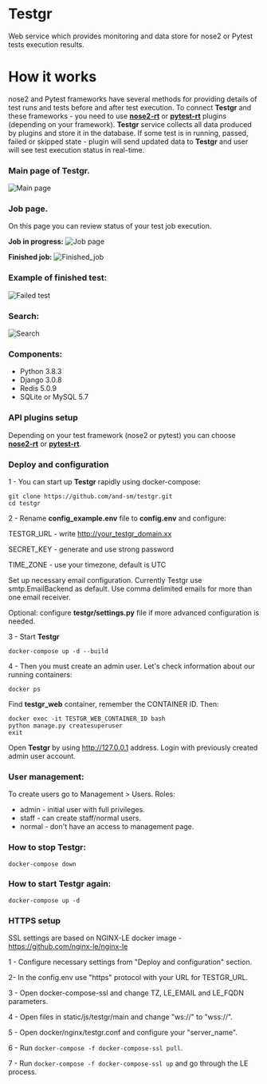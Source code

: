 # Testgr
Web service which provides monitoring and data store for nose2 or Pytest tests execution results.
# How it works
nose2 and Pytest frameworks have several methods for providing details of test runs and tests before and after test execution. To connect **Testgr** and these frameworks - you need to use [**nose2-rt**](https://github.com/and-sm/nose2rt) or [**pytest-rt**](https://github.com/and-sm/pytest-rt) plugins (depending on your framework).
 **Testgr** service collects all data produced by plugins and store it in the database.
If some test is in running, passed, failed or skipped state - plugin will send updated data to **Testgr** and user will see test execution status in real-time.

### Main page of Testgr. 

![Main page](https://i1.lensdump.com/i/jCCG8K.png)

### Job page. 
On this page you can review status of your test job execution. 

**Job in progress:**
![Job page](https://i1.lensdump.com/i/jCCaQZ.png)

**Finished job:**
![Finished_job](https://i.lensdump.com/i/jCCheP.png)

### Example of finished test:
![Failed test](https://i.lensdump.com/i/jCCxm1.png)

### Search:
![Search](https://i.lensdump.com/i/iUQwLT.png)


### Components:
* Python 3.8.3
* Django 3.0.8
* Redis 5.0.9
* SQLite or MySQL 5.7

### API plugins setup
Depending on your test framework (nose2 or pytest) you can choose [**nose2-rt**](https://github.com/and-sm/nose2rt) or [**pytest-rt**](https://github.com/and-sm/pytest-rt).


### Deploy and configuration
1 - 
You can start up **Testgr** rapidly using docker-compose:
```
git clone https://github.com/and-sm/testgr.git
cd testgr
```
2 - 
Rename **config_example.env** file to **config.env** and configure:

TESTGR_URL - write http://your_testgr_domain.xx

SECRET_KEY - generate and use strong password

TIME_ZONE - use your timezone, default is UTC

Set up necessary email configuration. Currently Testgr use smtp.EmailBackend as default. 
Use comma delimited emails for more than one email receiver.

Optional: configure **testgr/settings.py** file if more advanced configuration is needed.

3 - Start **Testgr**
```
docker-compose up -d --build
```
4 - 
Then you must create an admin user. Let's check information about our running containers:
```
docker ps
```
Find **testgr_web** container, remember the CONTAINER ID. Then:
```
docker exec -it TESTGR_WEB_CONTAINER_ID bash
python manage.py createsuperuser
exit
```

Open **Testgr** by using http://127.0.0.1 address. Login with previously created admin user account.

### User management:
To create users go to Management > Users.
Roles:
* admin - initial user with full privileges.
* staff - can create staff/normal users.
* normal - don't have an access to management page.

### How to stop **Testgr**:
```
docker-compose down
```

### How to start **Testgr** again:
```
docker-compose up -d
```

### HTTPS setup
SSL settings are based on NGINX-LE docker image - https://github.com/nginx-le/nginx-le

1 - 
Configure necessary settings from "Deploy and configuration" section. 

2- 
In the config.env use "https" protocol with your URL for TESTGR_URL.

3 - 
Open docker-compose-ssl and change TZ, LE_EMAIL and LE_FQDN parameters.

4 - 
Open files in static/js/testgr/main and change "ws://" to "wss://".

5 - 
Open docker/nginx/testgr.conf and configure your "server_name".

6 - 
Run ```docker-compose -f docker-compose-ssl pull```.

7 - 
Run ```docker-compose -f docker-compose-ssl up``` and go through the LE process.

